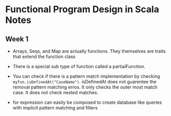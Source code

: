 # Functional Program Design in Scala Notes

## Week 1

 - Arrays, Seqs, and Map are actually functions. They themselves are traits that extend the function class

 - There is a special sub type of function called a partialFunction.

 - You can check if there is a pattern match implementation by checking ` myfun.isDefinedAt("CaseName") `. isDefinedAt does not guarentee the removal pattern matching erros. It only checks the outer most match case. It does not check nested matches.

 - for expression can easily be composed to create database like queries with implicit pattern matching and filters